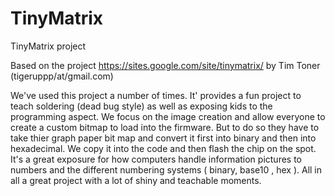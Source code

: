 TinyMatrix
==========

TinyMatrix project

Based on the project https://sites.google.com/site/tinymatrix/ by Tim Toner (tigeruppp/at/gmail.com)

We've used this project a number of times. It' provides a fun project to teach soldering (dead bug style) as well as exposing kids to the programming aspect. We focus on the image creation and allow everyone to create a custom bitmap to load into the firmware. But to do so they have to take thier graph paper bit map and convert it first into binary and then into hexadecimal. We copy it into the code and then flash the chip on the spot. It's a great exposure for how computers handle information pictures to numbers and the different numbering systems ( binary, base10 , hex ). All in all a great project with a lot of shiny and teachable moments.



